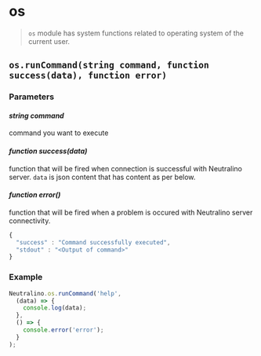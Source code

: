 # os

> `os` module has system functions related to operating system of the current user.

## `os.runCommand(string command, function success(data), function error)`

### Parameters

#### *string command*

command you want to execute 

#### *function success(data)*

function that will be fired when connection is successful with Neutralino server. `data` is json content that has content as per below.

#### *function error()*

function that will be fired when a problem is occured with Neutralino server connectivity. 


```js
{
  "success" : "Command successfully executed",
  "stdout" : "<Output of command>"
}
```

### Example

```js
Neutralino.os.runCommand('help', 
  (data) => {
    console.log(data);
  },
  () => {
    console.error('error');
  }
);
```

